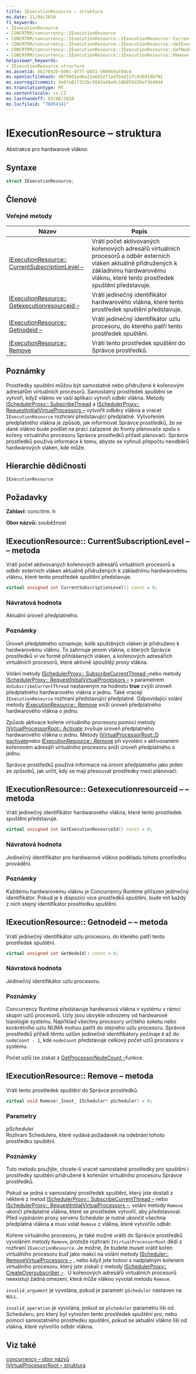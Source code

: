 ```yaml
---
title: IExecutionResource – struktura
ms.date: 11/04/2016
f1_keywords:
- IExecutionResource
- CONCRTRM/concurrency::IExecutionResource
- CONCRTRM/concurrency::IExecutionResource::IExecutionResource::CurrentSubscriptionLevel
- CONCRTRM/concurrency::IExecutionResource::IExecutionResource::GetExecutionResourceId
- CONCRTRM/concurrency::IExecutionResource::IExecutionResource::GetNodeId
- CONCRTRM/concurrency::IExecutionResource::IExecutionResource::Remove
helpviewer_keywords:
- IExecutionResource structure
ms.assetid: 6b27042b-b98c-4f7f-b831-566950af84cd
ms.openlocfilehash: 40799d1ed6e21e6932f1adfbad117c436918b792
ms.sourcegitcommit: 3e8fa01f323bc5043a48a0c18b855d38af3648d4
ms.translationtype: MT
ms.contentlocale: cs-CZ
ms.lasthandoff: 03/06/2020
ms.locfileid: "78854141"
---
```

# <a name="iexecutionresource-structure"></a>IExecutionResource – struktura

Abstrakce pro hardwarové vlákno.

## <a name="syntax"></a>Syntaxe

```cpp
struct IExecutionResource;
```

## <a name="members"></a>Členové

### <a name="public-methods"></a>Veřejné metody

|Název|Popis|
|----------|-----------------|
|[IExecutionResource:: CurrentSubscriptionLevel –](#currentsubscriptionlevel)|Vrátí počet aktivovaných kořenových adresářů virtuálních procesorů a odběr externích vláken aktuálně přidružených k základnímu hardwarovému vláknu, které tento prostředek spuštění představuje.|
|[IExecutionResource:: Getexecutionresourceid –](#getexecutionresourceid)|Vrátí jedinečný identifikátor hardwarového vlákna, které tento prostředek spuštění představuje.|
|[IExecutionResource:: Getnodeid –](#getnodeid)|Vrátí jedinečný identifikátor uzlu procesoru, do kterého patří tento prostředek spuštění.|
|[IExecutionResource:: Remove](#remove)|Vrátí tento prostředek spuštění do Správce prostředků.|

## <a name="remarks"></a>Poznámky

Prostředky spuštění můžou být samostatné nebo přidružené k kořenovým adresářům virtuálních procesorů. Samostatný prostředek spuštění se vytvoří, když vlákno ve vaší aplikaci vytvoří odběr vlákna. Metody [ISchedulerProxy:: SubscribeThread](ischedulerproxy-structure.md#subscribecurrentthread) a [ISchedulerProxy:: RequestInitialVirtualProcessors –](ischedulerproxy-structure.md#requestinitialvirtualprocessors) vytvořit odběry vlákna a vracet `IExecutionResource` rozhraní představující předplatné. Vytvořením předplatného vlákna je způsob, jak informovat Správce prostředků, že se dané vlákno bude podílet na práci zařazené do fronty plánovače spolu s kořeny virtuálního procesoru Správce prostředků přiřadí plánovači. Správce prostředků používá informace k tomu, abyste se vyhnuli přepočtu neodběrů hardwarových vláken, kde může.

## <a name="inheritance-hierarchy"></a>Hierarchie dědičnosti

`IExecutionResource`

## <a name="requirements"></a>Požadavky

**Záhlaví:** concrtrm. h

**Obor názvů:** souběžnost

## <a name="currentsubscriptionlevel"></a>IExecutionResource:: CurrentSubscriptionLevel – – metoda

Vrátí počet aktivovaných kořenových adresářů virtuálních procesorů a odběr externích vláken aktuálně přidružených k základnímu hardwarovému vláknu, které tento prostředek spuštění představuje.

```cpp
virtual unsigned int CurrentSubscriptionLevel() const = 0;
```

### <a name="return-value"></a>Návratová hodnota

Aktuální úroveň předplatného.

### <a name="remarks"></a>Poznámky

Úroveň předplatného oznamuje, kolik spuštěných vláken je přidruženo k hardwarovému vláknu. To zahrnuje jenom vlákna, o kterých Správce prostředků ví ve formě přihlášených vláken, a kořenových adresářích virtuálních procesorů, které aktivně spouštějí proxy vlákna.

Volání metody [ISchedulerProxy:: SubscribeCurrentThread –](ischedulerproxy-structure.md#subscribecurrentthread)nebo metody [ISchedulerProxy:: RequestInitialVirtualProcessors –](ischedulerproxy-structure.md#requestinitialvirtualprocessors) s parametrem `doSubscribeCurrentThread` nastaveným na hodnotu **true** zvýší úroveň předplatného hardwarového vlákna o jednu. Také vracejí `IExecutionResource` rozhraní představující předplatné. Odpovídající volání metody [IExecutionResource:: Remove](#remove) sníží úroveň předplatného hardwarového vlákna o jednu.

Způsob aktivace kořene virtuálního procesoru pomocí metody [IVirtualProcessorRoot:: Activate](ivirtualprocessorroot-structure.md#activate) zvyšuje úroveň předplatného hardwarového vlákna o jednu. Metody [IVirtualProcessorRoot::D eactivate](ivirtualprocessorroot-structure.md#deactivate)nebo [IExecutionResource:: Remove](#remove) při vyvolání v aktivovaném kořenovém adresáři virtuálního procesoru sníží úroveň předplatného o jednu.

Správce prostředků používá informace na úrovni předplatného jako jeden ze způsobů, jak určit, kdy se mají přesouvat prostředky mezi plánovači.

## <a name="getexecutionresourceid"></a>IExecutionResource:: Getexecutionresourceid – – metoda

Vrátí jedinečný identifikátor hardwarového vlákna, které tento prostředek spuštění představuje.

```cpp
virtual unsigned int GetExecutionResourceId() const = 0;
```

### <a name="return-value"></a>Návratová hodnota

Jedinečný identifikátor pro hardwarové vlákno podkladu tohoto prostředku provádění.

### <a name="remarks"></a>Poznámky

Každému hardwarovému vláknu je Concurrency Runtime přiřazen jedinečný identifikátor. Pokud je k dispozici více prostředků spuštění, bude mít každý z nich stejný identifikátor prostředku spuštění.

## <a name="getnodeid"></a>IExecutionResource:: Getnodeid – – metoda

Vrátí jedinečný identifikátor uzlu procesoru, do kterého patří tento prostředek spuštění.

```cpp
virtual unsigned int GetNodeId() const = 0;
```

### <a name="return-value"></a>Návratová hodnota

Jedinečný identifikátor uzlu procesoru.

### <a name="remarks"></a>Poznámky

Concurrency Runtime představuje hardwarová vlákna v systému v rámci skupin uzlů procesorů. Uzly jsou obvykle odvozeny od hardwarové topologie systému. Například všechny procesory určitého soketu nebo konkrétního uzlu NUMA mohou patřit do stejného uzlu procesoru. Správce prostředků přiřadí těmto uzlům jedinečné identifikátory počínaje `0` až do `nodeCount - 1`, kde `nodeCount` představuje celkový počet uzlů procesoru v systému.

Počet uzlů lze získat z [GetProcessorNodeCount –](concurrency-namespace-functions.md)funkce.

## <a name="remove"></a>IExecutionResource:: Remove – metoda

Vrátí tento prostředek spuštění do Správce prostředků.

```cpp
virtual void Remove(_Inout_ IScheduler* pScheduler) = 0;
```

### <a name="parameters"></a>Parametry

*pScheduler*<br/>
Rozhraní Scheduleru, které vydává požadavek na odebrání tohoto prostředku spuštění.

### <a name="remarks"></a>Poznámky

Tuto metodu použijte, chcete-li vracet samostatné prostředky pro spuštění i prostředky spuštění přidružené k kořenům virtuálního procesoru Správce prostředků.

Pokud se jedná o samostatný prostředek spuštění, který jste dostali z některé z metod [ISchedulerProxy:: SubscribeCurrentThread –](ischedulerproxy-structure.md#subscribecurrentthread) nebo [ISchedulerProxy:: RequestInitialVirtualProcessors –](ischedulerproxy-structure.md#requestinitialvirtualprocessors), volání metody `Remove` ukončí předplatné vlákna, které se prostředek vytvořil, aby představoval. Před vypínáním proxy serveru Scheduler je nutné ukončit všechna předplatná vlákna a musí volat `Remove` z vlákna, které vytvořilo odběr.

Kořene virtuálního procesoru, je také možné vrátit do Správce prostředků vyvoláním metody `Remove`, protože rozhraní `IVirtualProcessorRoot` dědí z rozhraní `IExecutionResource`. Je možné, že budete muset vrátit kořen virtuálního procesoru buď jako reakci na volání metody [IScheduler:: RemoveVirtualProcessors –](ischeduler-structure.md#removevirtualprocessors) , nebo když jste hotovi s nadplatným kořenem virtuálního procesoru, který jste získali z metody [ISchedulerProxy:: CreateOversubscriber –](ischedulerproxy-structure.md#createoversubscriber) . U kořenových adresářů virtuálních procesorů neexistují žádná omezení, která může vlákno vyvolat metodu `Remove`.

`invalid_argument` je vyvolána, pokud je parametr `pScheduler` nastaven na `NULL`.

`invalid_operation` je vyvolána, pokud se `pScheduler` parametru liší od Scheduleru, pro který byl vytvořen tento prostředek spuštění pro, nebo pomocí samostatného prostředku spuštění, pokud se aktuální vlákno liší od vlákna, které vytvořilo odběr vlákna.

## <a name="see-also"></a>Viz také

[concurrency – obor názvů](concurrency-namespace.md)<br/>
[IVirtualProcessorRoot – struktura](ivirtualprocessorroot-structure.md)
